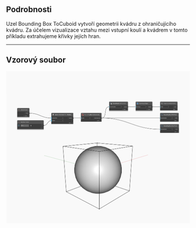 ## Podrobnosti
Uzel Bounding Box ToCuboid vytvoří geometrii kvádru z ohraničujícího kvádru. Za účelem vizualizace vztahu mezi vstupní koulí a kvádrem v tomto příkladu extrahujeme křivky jejích hran.
___
## Vzorový soubor

![ToCuboid](./Autodesk.DesignScript.Geometry.BoundingBox.ToCuboid_img.jpg)

